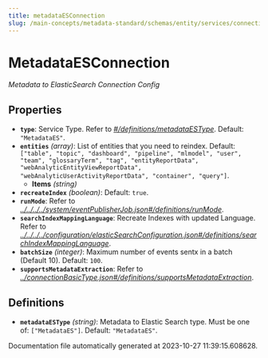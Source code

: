 ```yaml
---
title: metadataESConnection
slug: /main-concepts/metadata-standard/schemas/entity/services/connections/metadata/metadataesconnection
---
```


# MetadataESConnection

*Metadata to ElasticSearch Connection Config*

## Properties

- **`type`**: Service Type. Refer to *[#/definitions/metadataESType](#definitions/metadataESType)*. Default: `"MetadataES"`.
- **`entities`** *(array)*: List of entities that you need to reindex. Default: `["table", "topic", "dashboard", "pipeline", "mlmodel", "user", "team", "glossaryTerm", "tag", "entityReportData", "webAnalyticEntityViewReportData", "webAnalyticUserActivityReportData", "container", "query"]`.
  - **Items** *(string)*
- **`recreateIndex`** *(boolean)*: Default: `true`.
- **`runMode`**: Refer to *[../../../../system/eventPublisherJob.json#/definitions/runMode](#/../../../system/eventPublisherJob.json#/definitions/runMode)*.
- **`searchIndexMappingLanguage`**: Recreate Indexes with updated Language. Refer to *[../../../../configuration/elasticSearchConfiguration.json#/definitions/searchIndexMappingLanguage](#/../../../configuration/elasticSearchConfiguration.json#/definitions/searchIndexMappingLanguage)*.
- **`batchSize`** *(integer)*: Maximum number of events sentx in a batch (Default 10). Default: `100`.
- **`supportsMetadataExtraction`**: Refer to *[../connectionBasicType.json#/definitions/supportsMetadataExtraction](#/connectionBasicType.json#/definitions/supportsMetadataExtraction)*.
## Definitions

- <a id="definitions/metadataESType"></a>**`metadataESType`** *(string)*: Metadata to Elastic Search type. Must be one of: `["MetadataES"]`. Default: `"MetadataES"`.


Documentation file automatically generated at 2023-10-27 11:39:15.608628.
